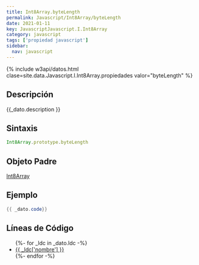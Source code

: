```yaml
---
title: Int8Array.byteLength
permalink: Javascript/Int8Array/byteLength
date: 2021-01-11
key: JavascriptJavascript.I.Int8Array
category: javascript
tags: ['propiedad javascript']
sidebar: 
  nav: javascript
---
```


{% include w3api/datos.html clase=site.data.Javascript.I.Int8Array.propiedades valor="byteLength" %}

## Descripción
{{_dato.description }}

## Sintaxis
~~~javascript
Int8Array.prototype.byteLength
~~~

## Objeto Padre
[Int8Array](/javascript/Int8Array/)

## Ejemplo
~~~java
{{ _dato.code}}
~~~

## Líneas de Código
<ul>
{%- for _ldc in _dato.ldc -%}
   <li>
       <a href="{{_ldc['url'] }}">{{ _ldc['nombre'] }}</a>
   </li>
{%- endfor -%}
</ul>
